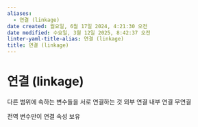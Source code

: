 ```yaml
---
aliases:
  - 연결 (linkage)
date created: 월요일, 6월 17일 2024, 4:21:30 오전
date modified: 수요일, 3월 12일 2025, 8:42:37 오전
linter-yaml-title-alias: 연결 (linkage)
title: 연결 (linkage)
---
```


# 연결 (linkage)

다른 범위에 속하는 변수들을 서로 연결하는 것
 외부 연결
 내부 연결
 무연결

전역 변수만이 연결 속성 보유
